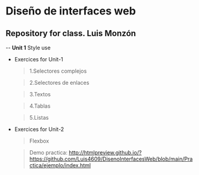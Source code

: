# Diseño de interfaces web 
## Repository for class. Luis Monzón
-- **Unit 1** Style use

- Exercices for Unit-1 
	> 1.Selectores complejos

    > 2.Selectores de enlaces

    > 3.Textos

    > 4.Tablas

    > 5.Listas

- Exercices for Unit-2
   > Flexbox    
   
   > Demo practica: http://htmlpreview.github.io/?https://github.com/Luis4609/DisenoInterfacesWeb/blob/main/Practica/ejemplo/index.html  